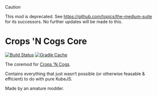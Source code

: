 > [!CAUTION]
> This mod is deprecated. See https://github.com/topics/the-medium-suite for its successors. No further updates will be made to this.

# Crops 'N Cogs Core
[![Build Status](https://github.com/TheDogOfChaos/Crops-N-Cogs-Core/actions/workflows/auto_build.yml/badge.svg?branch=main)](https://github.com/TheDogOfChaos/Crops-N-Cogs-Core/actions/workflows/auto_build.yml)  [![Gradle Cache](https://github.com/TheDogOfChaos/Crops-N-Cogs-Core/actions/workflows/update-gradle-cache.yml/badge.svg?branch=main)](https://github.com/TheDogOfChaos/Crops-N-Cogs-Core/actions/workflows/update-gradle-cache.yml)

The coremod for [Crops 'N Cogs](https://github.com/TheDogOfChaos/Crops-N-Cogs/).

Contains everything that just wasn‘t possible (or otherwise feasable & efficient) to do with pure KubeJS.

Made by an amature modder.
